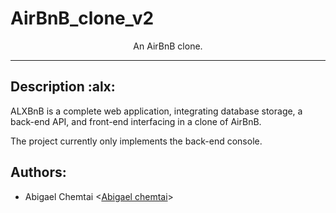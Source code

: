 # AirBnB_clone_v2
<p align="center">An AirBnB clone.</p>

---
## Description :alx:

ALXBnB is a complete web application, integrating database storage,
a back-end API, and front-end interfacing in a clone of AirBnB.

The project currently only implements the back-end console.

## Authors:
* Abigael Chemtai <[Abigael chemtai](https://github.com/Abigaelchemtai)>

